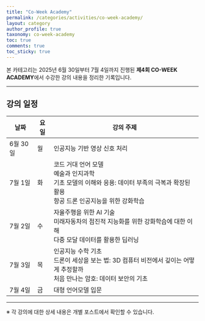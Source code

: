 ```yaml
---
title: "Co-Week Academy"
permalink: /categories/activities/co-week-academy/
layout: category
author_profile: true
taxonomy: co-week-academy
toc: true
comments: true
toc_sticky: true
---
```


본 카테고리는 2025년 6월 30일부터 7월 4일까지 진행된 **제4회 CO-WEEK ACADEMY**에서 수강한 강의 내용을 정리한 기록입니다.

---

## 강의 일정

| 날짜       | 요일 | 강의 주제 |
|------------|------|------------|
| 6월 30일   | 월   | 인공지능 기반 영상 신호 처리 |
| 7월 1일    | 화   | 코드 거대 언어 모델<br>예술과 인지과학<br>기초 모델의 이해와 응용: 데이터 부족의 극복과 확장된 활용<br>항공 드론 인공지능을 위한 강화학습 |
| 7월 2일    | 수   | 자율주행을 위한 AI 기술<br>미래자동차의 점진적 지능화를 위한 강화학습에 대한 이해<br>다중 모달 데이터를 활용한 딥러닝 |
| 7월 3일    | 목   | 인공지능 수학 기초<br>드론이 세상을 보는 법: 3D 컴퓨터 비전에서 깊이는 어떻게 추정할까<br>처음 만나는 암호: 데이터 보안의 기초 |
| 7월 4일    | 금   | 대형 언어모델 입문 |.

---

※ 각 강의에 대한 상세 내용은 개별 포스트에서 확인할 수 있습니다.